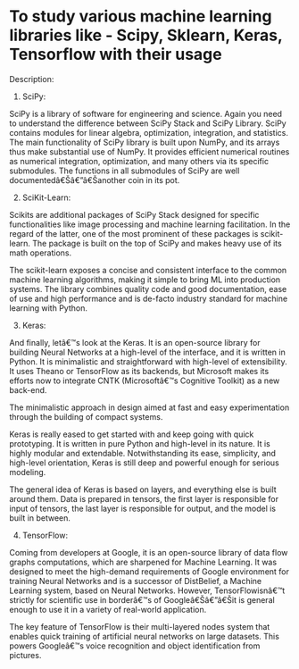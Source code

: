# To study various machine learning libraries like - Scipy, Sklearn, Keras, Tensorflow with their usage

Description:


1. SciPy:


SciPy is a library of software for engineering and science. Again you need to understand the difference between SciPy Stack and SciPy Library. SciPy contains modules for linear algebra, optimization, integration, and statistics. The main functionality of SciPy library is built upon NumPy, and its arrays thus make substantial use of NumPy. It provides efficient numerical routines as numerical integration, optimization, and many others via its specific submodules. The functions in all submodules of SciPy are well documentedâ€Šâ€”â€Šanother coin in its pot.

2. SciKit-Learn:



Scikits are additional packages of SciPy Stack designed for specific functionalities like image processing and machine learning facilitation. In the regard of the latter, one of the most prominent of these packages is scikit-learn. The package is built on the top of SciPy and makes heavy use of its math operations.

The scikit-learn exposes a concise and consistent interface to the common machine learning algorithms, making it simple to bring ML into production systems. The library combines quality code and good documentation, ease of use and high performance and is de-facto industry standard for machine learning with Python.






3.  Keras:



And finally, letâ€™s look at the Keras. It is an open-source library for building Neural Networks at a high-level of the interface, and it is written in Python. It is minimalistic and straightforward with high-level of extensibility. It uses Theano or TensorFlow as its backends, but Microsoft makes its efforts now to integrate CNTK (Microsoftâ€™s Cognitive Toolkit) as a new back-end.

The minimalistic approach in design aimed at fast and easy experimentation through the building of compact systems.

Keras is really eased to get started with and keep going with quick prototyping. It is written in pure Python and high-level in its nature. It is highly modular and extendable. Notwithstanding its ease, simplicity, and high-level orientation, Keras is still deep and powerful enough for serious modeling.

The general idea of Keras is based on layers, and everything else is built around them. Data is prepared in tensors, the first layer is responsible for input of tensors, the last layer is responsible for output, and the model is built in between.

4. TensorFlow:



Coming from developers at Google, it is an open-source library of data flow graphs computations, which are sharpened for Machine Learning. It was designed to meet the high-demand requirements of Google environment for training Neural Networks and is a successor of DistBelief, a Machine Learning system, based on Neural Networks. However, TensorFlowisnâ€™t strictly for scientific use in borderâ€™s of Googleâ€Šâ€”â€Šit is general enough to use it in a variety of real-world application.

The key feature of TensorFlow is their multi-layered nodes system that enables quick training of artificial neural networks on large datasets. This powers Googleâ€™s voice recognition and object identification from pictures.
